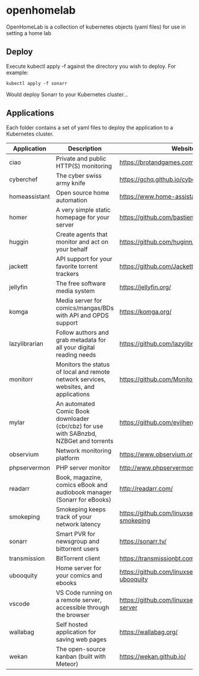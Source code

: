 # openhomelab
OpenHomeLab is a collection of kubernetes objects (yaml files) for use in setting a home lab
## Deploy
Execute kubectl apply -f against the directory you wish to deploy.  For example:
```shell script
kubectl apply -f sonarr
```
Would deploy Sonarr to your Kubernetes cluster...
## Applications
Each folder contains a set of yaml files to deploy the application to a Kubernetes cluster.

Application | Description | Website
------------ | ------------- | -------------
ciao | Private and public HTTP(S) monitoring | https://brotandgames.com/ciao/
cyberchef | The cyber swiss army knife | https://gchq.github.io/cyberchef
homeassistant | Open source home automation | https://www.home-assistant.io/ 
homer | A very simple static homepage for your server | https://github.com/bastienwirtz/homer
huggin | Create agents that monitor and act on your behalf | https://github.com/huginn/huginn
jackett | API support for your favorite torrent trackers | https://github.com/Jackett/Jackett
jellyfin | The free software media system | https://jellyfin.org/
komga | Media server for comics/mangas/BDs with API and OPDS support | https://komga.org/
lazylibrarian | Follow authors and grab metadata for all your digital reading needs | https://github.com/lazylibrarian/LazyLibrarian
monitorr | Monitors the status of local and remote network services, websites, and applications | https://github.com/Monitorr/Monitorr
mylar | An automated Comic Book downloader (cbr/cbz) for use with SABnzbd, NZBGet and torrents | https://github.com/evilhero/mylar
observium | Network monitoring platform | https://www.observium.org/
phpservermon | PHP server monitor | http://www.phpservermonitor.org/
readarr | Book, magazine, comics eBook and audiobook manager (Sonarr for eBooks) | http://readarr.com/
smokeping | Smokeping keeps track of your network latency | https://github.com/linuxserver/docker-smokeping
sonarr | Smart PVR for newsgroup and bittorrent users | https://sonarr.tv/
transmission | BitTorrent client | https://transmissionbt.com/
ubooquity | Home server for your comics and ebooks | https://github.com/linuxserver/docker-ubooquity
vscode | VS Code running on a remote server, accessible through the browser | https://github.com/linuxserver/docker-code-server
wallabag | Self hosted application for saving web pages | https://wallabag.org/
wekan | The open-source kanban (built with Meteor) | https://wekan.github.io/
